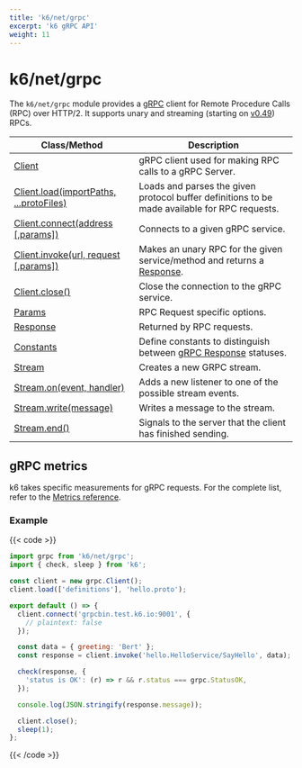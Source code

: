 ```yaml
---
title: 'k6/net/grpc'
excerpt: 'k6 gRPC API'
weight: 11
---
```


# k6/net/grpc

The `k6/net/grpc` module provides a [gRPC](https://grpc.io/) client for Remote Procedure Calls (RPC) over HTTP/2. It supports unary and streaming (starting on [v0.49](https://github.com/grafana/k6/releases/tag/v0.49.0)) RPCs.

| Class/Method                                                                                                                      | Description                                                                                                                                             |
| --------------------------------------------------------------------------------------------------------------------------------- | ------------------------------------------------------------------------------------------------------------------------------------------------------- |
| [Client](https://grafana.com/docs/k6/<K6_VERSION>/javascript-api/k6-net-grpc/client)                                              | gRPC client used for making RPC calls to a gRPC Server.                                                                                                 |
| [Client.load(importPaths, ...protoFiles)](https://grafana.com/docs/k6/<K6_VERSION>/javascript-api/k6-net-grpc/client/client-load) | Loads and parses the given protocol buffer definitions to be made available for RPC requests.                                                           |
| [Client.connect(address [,params])](https://grafana.com/docs/k6/<K6_VERSION>/javascript-api/k6-net-grpc/client/client-connect)    | Connects to a given gRPC service.                                                                                                                       |
| [Client.invoke(url, request [,params])](https://grafana.com/docs/k6/<K6_VERSION>/javascript-api/k6-net-grpc/client/client-invoke) | Makes an unary RPC for the given service/method and returns a [Response](https://grafana.com/docs/k6/<K6_VERSION>/javascript-api/k6-net-grpc/response). |
| [Client.close()](https://grafana.com/docs/k6/<K6_VERSION>/javascript-api/k6-net-grpc/client/client-close)                         | Close the connection to the gRPC service.                                                                                                               |
| [Params](https://grafana.com/docs/k6/<K6_VERSION>/javascript-api/k6-net-grpc/params)                                              | RPC Request specific options.                                                                                                                           |
| [Response](https://grafana.com/docs/k6/<K6_VERSION>/javascript-api/k6-net-grpc/response)                                          | Returned by RPC requests.                                                                                                                               |
| [Constants](https://grafana.com/docs/k6/<K6_VERSION>/javascript-api/k6-net-grpc/constants)                                        | Define constants to distinguish between [gRPC Response](https://grafana.com/docs/k6/<K6_VERSION>/javascript-api/k6-net-grpc/response) statuses.         |
| [Stream](https://grafana.com/docs/k6/<K6_VERSION>/javascript-api/k6-net-grpc/stream)                                              | Creates a new GRPC stream.                                                                                                                              |
| [Stream.on(event, handler)](https://grafana.com/docs/k6/<K6_VERSION>/javascript-api/k6-net-grpc/stream/stream-on)                 | Adds a new listener to one of the possible stream events.                                                                                              |
| [Stream.write(message)](https://grafana.com/docs/k6/<K6_VERSION>/javascript-api/k6-net-grpc/stream/stream-write)                  | Writes a message to the stream.                                                                                                                         |
| [Stream.end()](https://grafana.com/docs/k6/<K6_VERSION>/javascript-api/k6-net-grpc/stream/stream-end)                             | Signals to the server that the client has finished sending.                                                                                                         |

## gRPC metrics

k6 takes specific measurements for gRPC requests.
For the complete list, refer to the [Metrics reference](https://grafana.com/docs/k6/<K6_VERSION>/using-k6/metrics/reference#grpc).

### Example

{{< code >}}

```javascript
import grpc from 'k6/net/grpc';
import { check, sleep } from 'k6';

const client = new grpc.Client();
client.load(['definitions'], 'hello.proto');

export default () => {
  client.connect('grpcbin.test.k6.io:9001', {
    // plaintext: false
  });

  const data = { greeting: 'Bert' };
  const response = client.invoke('hello.HelloService/SayHello', data);

  check(response, {
    'status is OK': (r) => r && r.status === grpc.StatusOK,
  });

  console.log(JSON.stringify(response.message));

  client.close();
  sleep(1);
};
```

{{< /code >}}
